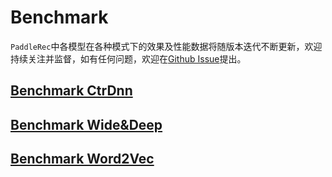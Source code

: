 # Benchmark

`PaddleRec`中各模型在各种模式下的效果及性能数据将随版本迭代不断更新，欢迎持续关注并监督，如有任何问题，欢迎在[Github Issue](https://github.com/PaddlePaddle/PaddleRec/issues)提出。

## [Benchmark CtrDnn](https://github.com/PaddlePaddle/Perf/tree/master/CtrDnn)

## [Benchmark Wide&Deep](https://github.com/PaddlePaddle/Perf/tree/master/WideDeep)

## [Benchmark Word2Vec](https://github.com/PaddlePaddle/Perf/tree/master/Word2Vec)
